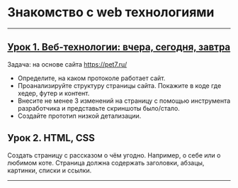 # Знакомство с web технологиями

---

## [ Урок 1.  Веб-технологии: вчера, сегодня, завтра](Lesson1/README.md)

Задача: на основе сайта https://pet7.ru/
- Определите, на каком протоколе работает сайт.
- Проанализируйте структуру страницы сайта. Покажите в коде где хедер, футер и контент.
- Внесите не менее 3 изменений на страницу с помощью инструмента разработчика и представьте скриншоты было/стало.
- Создайте прототип низкой детализации.

## Урок 2.  HTML, CSS

Создать страницу с рассказом о чём угодно. Например, о себе или о любимом коте. Страница должна содержать заголовки, абзацы, картинки, списки и ссылки.
  
  ---
